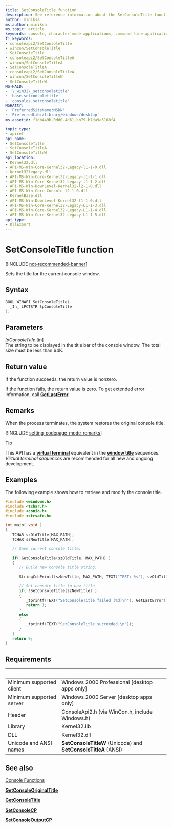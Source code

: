 ```yaml
---
title: SetConsoleTitle function
description: See reference information about the SetConsoleTitle function, which sets the title for the current console window.
author: miniksa
ms.author: miniksa
ms.topic: article
keywords: console, character mode applications, command line applications, terminal applications, console api
f1_keywords:
- consoleapi2/SetConsoleTitle
- wincon/SetConsoleTitle
- SetConsoleTitle
- consoleapi2/SetConsoleTitleA
- wincon/SetConsoleTitleA
- SetConsoleTitleA
- consoleapi2/SetConsoleTitleW
- wincon/SetConsoleTitleW
- SetConsoleTitleW
MS-HAID:
- '\_win32\_setconsoletitle'
- 'base.setconsoletitle'
- 'consoles.setconsoletitle'
MSHAttr:
- 'PreferredSiteName:MSDN'
- 'PreferredLib:/library/windows/desktop'
ms.assetid: f1db449b-0dd0-4d61-bb79-b7da9a5168f4

topic_type:
- apiref
api_name:
- SetConsoleTitle
- SetConsoleTitleA
- SetConsoleTitleW
api_location:
- Kernel32.dll
- API-MS-Win-Core-Kernel32-Legacy-l1-1-0.dll
- kernel32legacy.dll
- API-MS-Win-Core-Kernel32-Legacy-l1-1-1.dll
- API-MS-Win-Core-Kernel32-Legacy-l1-1-2.dll
- API-MS-Win-DownLevel-Kernel32-l2-1-0.dll
- API-MS-Win-Core-Console-l2-1-0.dll
- KernelBase.dll
- API-MS-Win-DownLevel-Kernel32-l1-1-0.dll
- API-MS-Win-Core-Kernel32-Legacy-L1-1-3.dll
- API-MS-Win-Core-Kernel32-Legacy-L1-1-4.dll
- API-MS-Win-Core-Kernel32-Legacy-L1-1-5.dll
api_type:
- DllExport
---
```


# SetConsoleTitle function

[!INCLUDE [not-recommended-banner](./includes/not-recommended-banner.md)]

Sets the title for the current console window.

## Syntax

```C
BOOL WINAPI SetConsoleTitle(
  _In_ LPCTSTR lpConsoleTitle
);
```

## Parameters

*lpConsoleTitle* \[in\]  
The string to be displayed in the title bar of the console window. The total size must be less than 64K.

## Return value

If the function succeeds, the return value is nonzero.

If the function fails, the return value is zero. To get extended error information, call [**GetLastError**](https://msdn.microsoft.com/library/windows/desktop/ms679360).

## Remarks

When the process terminates, the system restores the original console title.

[!INCLUDE [setting-codepage-mode-remarks](./includes/setting-codepage-mode-remarks.md)]

> [!TIP]
> This API has a **[virtual terminal](console-virtual-terminal-sequences.md)** equivalent in the **[window title](console-virtual-terminal-sequences.md#window-title)** sequences. _Virtual terminal sequences_ are recommended for all new and ongoing development.

## Examples

The following example shows how to retrieve and modify the console title.

```C
#include <windows.h>
#include <tchar.h>
#include <conio.h>
#include <strsafe.h>

int main( void )
{
   TCHAR szOldTitle[MAX_PATH];
   TCHAR szNewTitle[MAX_PATH];

   // Save current console title.

   if( GetConsoleTitle(szOldTitle, MAX_PATH) )
   {
      // Build new console title string.

      StringCchPrintf(szNewTitle, MAX_PATH, TEXT("TEST: %s"), szOldTitle);

      // Set console title to new title
      if( !SetConsoleTitle(szNewTitle) )
      {
         _tprintf(TEXT("SetConsoleTitle failed (%d)\n"), GetLastError());
         return 1;
      }
      else
      {
         _tprintf(TEXT("SetConsoleTitle succeeded.\n"));
      }
   }
   return 0;
}
```

## Requirements

| &nbsp; | &nbsp; |
|-|-|
| Minimum supported client | Windows 2000 Professional \[desktop apps only\] |
| Minimum supported server | Windows 2000 Server \[desktop apps only\] |
| Header | ConsoleApi2.h (via WinCon.h, include Windows.h) |
| Library | Kernel32.lib |
| DLL | Kernel32.dll |
| Unicode and ANSI names | **SetConsoleTitleW** (Unicode) and **SetConsoleTitleA** (ANSI) |

## See also

[Console Functions](console-functions.md)

[**GetConsoleOriginalTitle**](getconsoleoriginaltitle.md)

[**GetConsoleTitle**](getconsoletitle.md)

[**SetConsoleCP**](setconsolecp.md)

[**SetConsoleOutputCP**](setconsoleoutputcp.md)
